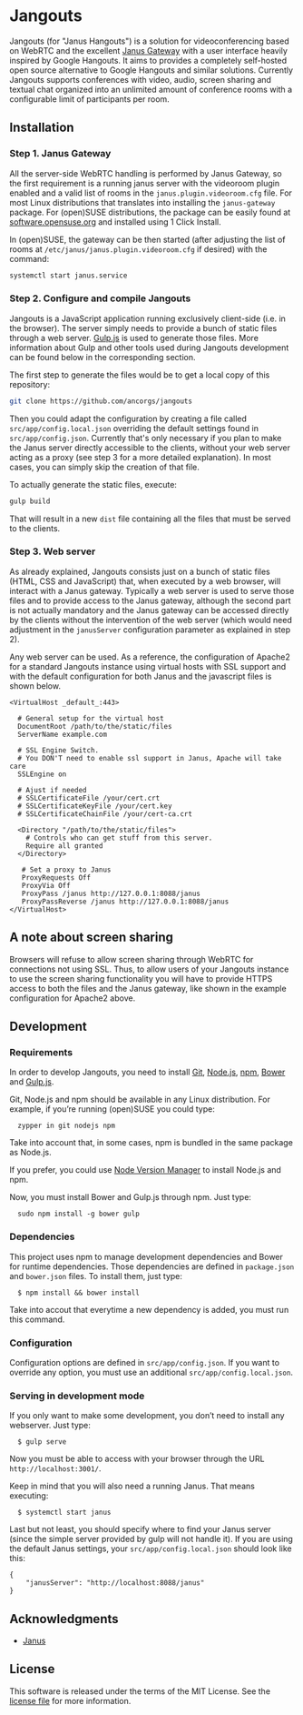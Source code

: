# Jangouts

Jangouts (for "Janus Hangouts") is a solution for videoconferencing based
on WebRTC and the excellent [Janus Gateway](http://janus.conf.meetecho.com/)
with a user interface heavily inspired by Google Hangouts. It aims to provides
a completely self-hosted open source alternative to Google Hangouts and similar
solutions. Currently Jangouts supports conferences with video, audio, screen
sharing and textual chat organized into an unlimited amount of conference rooms
with a configurable limit of participants per room.

## Installation

### Step 1. Janus Gateway

All the server-side WebRTC handling is performed by Janus Gateway, so the first
requirement is a running janus server with the videoroom plugin enabled and a
valid list of rooms in the ```janus.plugin.videoroom.cfg``` file. For most Linux
distributions that translates into installing the ```janus-gateway``` package.
For (open)SUSE distributions, the package can be easily found at
[software.opensuse.org](https://software.opensuse.org/package/janus-gateway) and
installed using 1 Click Install.

In (open)SUSE, the gateway can be then started (after adjusting the list of
rooms at ```/etc/janus/janus.plugin.videoroom.cfg``` if desired) with the
command:

```bash
systemctl start janus.service
```

### Step 2. Configure and compile Jangouts

Jangouts is a JavaScript application running exclusively client-side (i.e. in
the browser). The server simply needs to provide a bunch of static files through
a web server. [Gulp.js](http://gulpjs.com/) is used to generate those files.
More information about Gulp and other tools used during Jangouts development can
be found below in the corresponding section.

The first step to generate the files would be to get a local copy of this
repository:

```bash
git clone https://github.com/ancorgs/jangouts
```

Then you could adapt the configuration by creating a file called
```src/app/config.local.json``` overriding the default settings found in
```src/app/config.json```. Currently that's only necessary if you plan to make
the Janus server directly accessible to the clients, without your web server
acting as a proxy (see step 3 for a more detailed explanation). In most cases,
you can simply skip the creation of that file.

To actually generate the static files, execute:

```bash
gulp build
```

That will result in a new ```dist``` file containing all the files that must be
served to the clients.

### Step 3. Web server

As already explained, Jangouts consists just on a bunch of static files (HTML,
CSS and JavaScript) that, when executed by a web browser, will interact with a
Janus gateway. Typically a web server is used to serve those files and to
provide access to the Janus gateway, although the second part is not actually
mandatory and the Janus gateway can be accessed directly by the clients without
the intervention of the web server (which would need adjustment in the
```janusServer``` configuration parameter as explained in step 2).

Any web server can be used. As a reference, the configuration of Apache2 for a
standard Jangouts instance using virtual hosts with SSL support and with the
default configuration for both Janus and the javascript files is shown below.

```
<VirtualHost _default_:443>

  # General setup for the virtual host
  DocumentRoot /path/to/the/static/files
  ServerName example.com

  # SSL Engine Switch.
  # You DON'T need to enable ssl support in Janus, Apache will take care  
  SSLEngine on

  # Ajust if needed
  # SSLCertificateFile /your/cert.crt
  # SSLCertificateKeyFile /your/cert.key
  # SSLCertificateChainFile /your/cert-ca.crt

  <Directory "/path/to/the/static/files">
    # Controls who can get stuff from this server.
    Require all granted
  </Directory>

   # Set a proxy to Janus
   ProxyRequests Off
   ProxyVia Off
   ProxyPass /janus http://127.0.0.1:8088/janus
   ProxyPassReverse /janus http://127.0.0.1:8088/janus
</VirtualHost>
```

## A note about screen sharing

Browsers will refuse to allow screen sharing through WebRTC for connections not
using SSL. Thus, to allow users of your Jangouts instance to use the screen
sharing functionality you will have to provide HTTPS access to both the files
and the Janus gateway, like shown in the example configuration for Apache2
above.

## Development

### Requirements

In order to develop Jangouts, you need to install [Git](http://git-scm.com),
[Node.js](http://nodejs.org), [npm](http://npmjs.com), [Bower](http://bower.io)
and [Gulp.js](http://gulpjs.com).

Git, Node.js and npm should be available in any Linux distribution. For example, if you’re
running (open)SUSE you could type:

```
  zypper in git nodejs npm
```

Take into account that, in some cases, npm is bundled in the same package as Node.js.

If you prefer, you could use [Node Version
Manager](https://github.com/creationix/nvm) to install Node.js and npm.

Now, you must install Bower and Gulp.js through npm. Just type:

```
  sudo npm install -g bower gulp
```

### Dependencies

This project uses npm to manage development dependencies and Bower for runtime dependencies.
Those dependencies are defined in `package.json` and `bower.json` files. To install them,
just type:

```
  $ npm install && bower install
```

Take into accout that everytime a new dependency is added, you must run this command.

### Configuration

Configuration options are defined in `src/app/config.json`. If you want to override
any option, you must use an additional `src/app/config.local.json`.

### Serving in development mode

If you only want to make some development, you don’t need to install any
webserver. Just type:

```
  $ gulp serve
```

Now you must be able to access with your browser through the URL 
`http://localhost:3001/`.

Keep in mind that you will also need a running Janus. That means executing:

```
  $ systemctl start janus
```

Last but not least, you should specify where to find your Janus server (since
the simple server provided by gulp will not handle it). If you are using the
default Janus settings, your
`src/app/config.local.json` should look like this:

```
{
    "janusServer": "http://localhost:8088/janus"
}
```

## Acknowledgments

* [Janus](http://janus.conf.meetecho.com/)

## License

This software is released under the terms of the MIT License. See the
[license file](LICENSE.txt) for more information.
